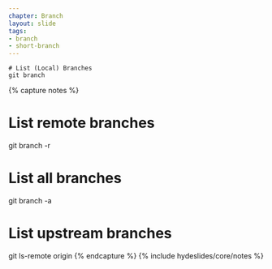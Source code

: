 ```yaml
---
chapter: Branch
layout: slide
tags:
- branch
- short-branch
---
```


	# List (Local) Branches
	git branch

	

{% capture notes %}
# List remote branches
git branch -r

# List all branches
git branch -a

# List upstream branches
git ls-remote origin
{% endcapture %}
{% include hydeslides/core/notes %}
